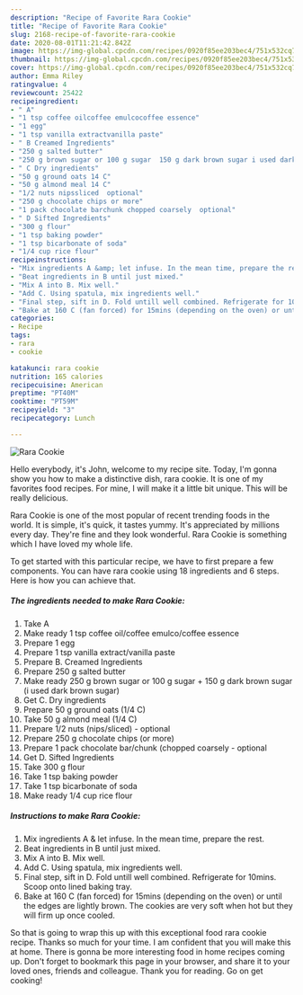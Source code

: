 ```yaml
---
description: "Recipe of Favorite Rara Cookie"
title: "Recipe of Favorite Rara Cookie"
slug: 2168-recipe-of-favorite-rara-cookie
date: 2020-08-01T11:21:42.842Z
image: https://img-global.cpcdn.com/recipes/0920f85ee203bec4/751x532cq70/rara-cookie-recipe-main-photo.jpg
thumbnail: https://img-global.cpcdn.com/recipes/0920f85ee203bec4/751x532cq70/rara-cookie-recipe-main-photo.jpg
cover: https://img-global.cpcdn.com/recipes/0920f85ee203bec4/751x532cq70/rara-cookie-recipe-main-photo.jpg
author: Emma Riley
ratingvalue: 4
reviewcount: 25422
recipeingredient:
- " A"
- "1 tsp coffee oilcoffee emulcocoffee essence"
- "1 egg"
- "1 tsp vanilla extractvanilla paste"
- " B Creamed Ingredients"
- "250 g salted butter"
- "250 g brown sugar or 100 g sugar  150 g dark brown sugar i used dark brown sugar"
- " C Dry ingredients"
- "50 g ground oats 14 C"
- "50 g almond meal 14 C"
- "1/2 nuts nipssliced  optional"
- "250 g chocolate chips or more"
- "1 pack chocolate barchunk chopped coarsely  optional"
- " D Sifted Ingredients"
- "300 g flour"
- "1 tsp baking powder"
- "1 tsp bicarbonate of soda"
- "1/4 cup rice flour"
recipeinstructions:
- "Mix ingredients A &amp; let infuse. In the mean time, prepare the rest."
- "Beat ingredients in B until just mixed."
- "Mix A into B. Mix well."
- "Add C. Using spatula, mix ingredients well."
- "Final step, sift in D. Fold untill well combined. Refrigerate for 10mins. Scoop onto lined baking tray."
- "Bake at 160 C (fan forced) for 15mins (depending on the oven) or until the edges are lightly brown. The cookies are very soft when hot but they will firm up once cooled."
categories:
- Recipe
tags:
- rara
- cookie

katakunci: rara cookie 
nutrition: 165 calories
recipecuisine: American
preptime: "PT40M"
cooktime: "PT59M"
recipeyield: "3"
recipecategory: Lunch

---
```



![Rara Cookie](https://img-global.cpcdn.com/recipes/0920f85ee203bec4/751x532cq70/rara-cookie-recipe-main-photo.jpg)

Hello everybody, it's John, welcome to my recipe site. Today, I'm gonna show you how to make a distinctive dish, rara cookie. It is one of my favorites food recipes. For mine, I will make it a little bit unique. This will be really delicious.



Rara Cookie is one of the most popular of recent trending foods in the world. It is simple, it's quick, it tastes yummy. It's appreciated by millions every day. They're fine and they look wonderful. Rara Cookie is something which I have loved my whole life.


To get started with this particular recipe, we have to first prepare a few components. You can have rara cookie using 18 ingredients and 6 steps. Here is how you can achieve that.

<!--inarticleads1-->

##### The ingredients needed to make Rara Cookie:

1. Take  A
1. Make ready 1 tsp coffee oil/coffee emulco/coffee essence
1. Prepare 1 egg
1. Prepare 1 tsp vanilla extract/vanilla paste
1. Prepare  B. Creamed Ingredients
1. Prepare 250 g salted butter
1. Make ready 250 g brown sugar or 100 g sugar + 150 g dark brown sugar (i used dark brown sugar)
1. Get  C. Dry ingredients
1. Prepare 50 g ground oats (1/4 C)
1. Take 50 g almond meal (1/4 C)
1. Prepare 1/2 nuts (nips/sliced) - optional
1. Prepare 250 g chocolate chips (or more)
1. Prepare 1 pack chocolate bar/chunk (chopped coarsely - optional
1. Get  D. Sifted Ingredients
1. Take 300 g flour
1. Take 1 tsp baking powder
1. Take 1 tsp bicarbonate of soda
1. Make ready 1/4 cup rice flour




<!--inarticleads2-->

##### Instructions to make Rara Cookie:

1. Mix ingredients A &amp; let infuse. In the mean time, prepare the rest.
1. Beat ingredients in B until just mixed.
1. Mix A into B. Mix well.
1. Add C. Using spatula, mix ingredients well.
1. Final step, sift in D. Fold untill well combined. Refrigerate for 10mins. Scoop onto lined baking tray.
1. Bake at 160 C (fan forced) for 15mins (depending on the oven) or until the edges are lightly brown. The cookies are very soft when hot but they will firm up once cooled.




So that is going to wrap this up with this exceptional food rara cookie recipe. Thanks so much for your time. I am confident that you will make this at home. There is gonna be more interesting food in home recipes coming up. Don't forget to bookmark this page in your browser, and share it to your loved ones, friends and colleague. Thank you for reading. Go on get cooking!
